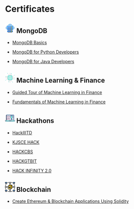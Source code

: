 # Certificates

## ![Cloud DataBase](https://github.com/Parizval/Certificates/blob/master/img/cloud-server.png) MongoDB
    
   - [MongoDB Basics](https://github.com/Parizval/Certificates/blob/master/src/M001%20-%20Course%20Completion%20Confirmation.pdf)
   
   - [MongoDB for Python Developers](https://github.com/Parizval/Certificates/blob/master/src/M220P%20-%20Course%20Completion%20Confirmation.pdf)
   
   - [MongoDB for Java Developers](https://github.com/Parizval/Certificates/blob/master/src/M220J%20-%20Course%20Completion%20Confirmation.pdf)
   
## ![Machine Learning](https://github.com/Parizval/Certificates/blob/master/img/chip.png) Machine Learning & Finance

   - [Guided Tour of Machine Learning in Finance](https://github.com/Parizval/Certificates/blob/master/src/GuidedTourofMachineLearning.pdf)
   
   - [Fundamentals of Machine Learning in Finance](https://github.com/Parizval/Certificates/blob/master/src/FundamentalsofMachineLearninginFinance.pdf)
   
## ![Hackathons](https://github.com/Parizval/Certificates/blob/master/img/hackathon.png) Hackathons

 - [HackIIITD](https://github.com/Parizval/Certificates/blob/master/src/Anmol%20Goyal.pdf)
 
 - [KJSCE HACK]()

 - [HACKCBS]()
 
 - [HACKGTBIT](https://www.youtube.com/watch?v=Fk12ELJ9Bww)
 
 - [HACK INFINITY 2.0](https://github.com/Parizval/Certificates/blob/master/src/HI_1-20.pdf)

## ![Dapps](https://github.com/Parizval/Certificates/blob/master/img/network.png) Blockchain

 - [Create Ethereum & Blockchain Applications Using Solidity](https://github.com/Parizval/Certificates/blob/master/src/UC-QWDPZTIQ.pdf)
